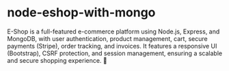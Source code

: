 # node-eshop-with-mongo
E-Shop is a full-featured e-commerce platform using Node.js, Express, and MongoDB, with user authentication, product management, cart, secure payments (Stripe), order tracking, and invoices. It features a responsive UI (Bootstrap), CSRF protection, and session management, ensuring a scalable and secure shopping experience. 🚀
